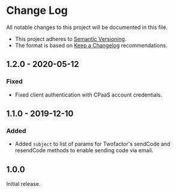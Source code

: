 # Change Log

All notable changes to this project will be documented in this file.

+ This project adheres to [Semantic Versioning](https://semver.org/spec/v2.0.0.html).
+ The format is based on [Keep a Changelog](https://keepachangelog.com/en/1.0.0/) recommendations.

## 1.2.0 - 2020-05-12

### Fixed
- Fixed client authentication with CPaaS account credentials.

## 1.1.0 - 2019-12-10

### Added
- Added `subject` to list of params for Twofactor's sendCode and resendCode methods to enable sending code via email.

## 1.0.0

Initial release.
